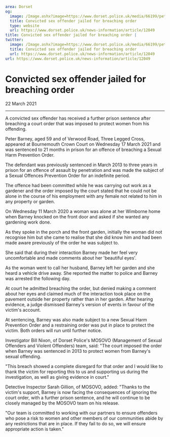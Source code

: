 ```yaml
area: Dorset
og:
  image: /Image.ashx?image=https://www.dorset.police.uk/media/66199/peter-barney-17-march-2021.jpg&amp;amp;width=150
  title: Convicted sex offender jailed for breaching order
  type: website
  url: https://www.dorset.police.uk/news-information/article/12049
title: Convicted sex offender jailed for breaching order |
twitter:
  image: /Image.ashx?image=https://www.dorset.police.uk/media/66199/peter-barney-17-march-2021.jpg&amp;amp;width=150
  title: Convicted sex offender jailed for breaching order
  url: https://www.dorset.police.uk/news-information/article/12049
url: https://www.dorset.police.uk/news-information/article/12049
```

# Convicted sex offender jailed for breaching order

22 March 2021

* * *

A convicted sex offender has received a further prison sentence after breaching a court order that was imposed to protect women from his offending.

Peter Barney, aged 59 and of Verwood Road, Three Legged Cross, appeared at Bournemouth Crown Court on Wednesday 17 March 2021 and was sentenced to 21 months in prison for an offence of breaching a Sexual Harm Prevention Order.

The defendant was previously sentenced in March 2013 to three years in prison for an offence of assault by penetration and was made the subject of a Sexual Offences Prevention Order for an indefinite period.

The offence had been committed while he was carrying out work as a gardener and the order imposed by the court stated that he could not be alone in the course of his employment with any female not related to him in any property or garden.

On Wednesday 11 March 2020 a woman was alone at her Wimborne home when Barney knocked on the front door and asked if she wanted any gardening work done.

As they spoke in the porch and the front garden, initially the woman did not recognise him but she came to realise that she did know him and had been made aware previously of the order he was subject to.

She said that during their interaction Barney made her feel very uncomfortable and made comments about her 'beautiful eyes'.

As the woman went to call her husband, Barney left her garden and she heard a vehicle drive away. She reported the matter to police and Barney was arrested the following day.

At court he admitted breaching the order, but denied making a comment about her eyes and claimed much of the interaction took place on the pavement outside her property rather than in her garden. After hearing evidence, a judge dismissed Barney's version of events in favour of the victim's account.

At sentencing, Barney was also made subject to a new Sexual Harm Prevention Order and a restraining order was put in place to protect the victim. Both orders will run until further notice.

Investigator Bill Nixon, of Dorset Police's MOSOVO (Management of Sexual Offenders and Violent Offenders) team, said: "The court imposed the order when Barney was sentenced in 2013 to protect women from Barney's sexual offending.

"This breach showed a complete disregard for that order and I would like to thank the victim for reporting this to us and supporting us during the investigation, as well as giving evidence in court."

Detective Inspector Sarah Gillion, of MOSOVO, added: "Thanks to the victim's support, Barney is now facing the consequences of ignoring the court order, with a further prison sentence, and he will continue to be closely managed by the MOSOVO team on his release.

"Our team is committed to working with our partners to ensure offenders who pose a risk to women and other members of our communities abide by any restrictions that are in place. If they fail to do so, we will ensure appropriate action is taken."
